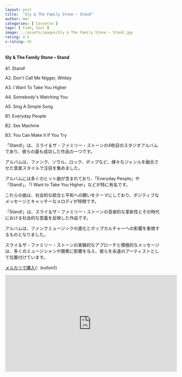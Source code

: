 ```yaml
---
layout: post
title:  "Sly & The Family Stone – Stand"
author: mmr
categories: [ Cassette ]
tags: [ Funk, Soul ]
image: ../assets/images/Sly & The Family Stone – Stand.jpg
rating: 4.5
v-rating: VG
---
```


#### Sly & The Family Stone – Stand

A1. Stand!

A2. Don't Call Me Nigger, Whitey

A3. I Want To Take You Higher

A4. Somebody's Watching You

A5. Sing A Simple Song

B1. Everyday People

B2. Sex Machine

B3. You Can Make It If You Try


「Stand!」は、スライ＆ザ・ファミリー・ストーンの4枚目のスタジオアルバムであり、彼らの最も成功した作品の一つです。

アルバムは、ファンク、ソウル、ロック、ポップなど、様々なジャンルを融合させた音楽スタイルで注目を集めました。

アルバムには多くのヒット曲が含まれており、「Everyday People」や「Stand!」、「I Want to Take You Higher」などが特に有名です。

これらの曲は、社会的な統合と平和への願いをテーマにしており、ポジティブなメッセージとキャッチーなメロディが特徴です。

 「Stand!」は、スライ＆ザ・ファミリー・ストーンの音楽的な革新性とその時代における社会的な意義を反映した作品です。

 アルバムは、ファンクミュージックの進化とポップカルチャーへの影響を象徴するものとなりました。

 スライ＆ザ・ファミリー・ストーンの実験的なアプローチと積極的なメッセージは、多くのミュージシャンや聴衆に影響を与え、彼らを永遠のアーティストとして位置付けています。


[メルカリで購入](https://jp.mercari.com/item/m58390542261?afid=6142608987){: .button1}


<iframe width="560" height="315" src="https://www.youtube.com/embed/ttYXMjVsKA4?si=wGxjJ_SrqbWDbWga" title="YouTube video player" frameborder="0" allow="accelerometer; autoplay; clipboard-write; encrypted-media; gyroscope; picture-in-picture; web-share" referrerpolicy="strict-origin-when-cross-origin" allowfullscreen></iframe>